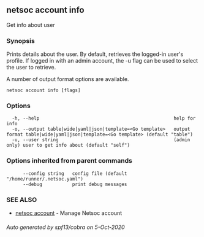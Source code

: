 ## netsoc account info

Get info about user

### Synopsis

Prints details about the user. By default, retrieves the logged-in user's profile.
If logged in with an admin account, the -u flag can be used to select the user to retrieve.

A number of output format options are available.


```
netsoc account info [flags]
```

### Options

```
  -h, --help                                                 help for info
  -o, --output table|wide|yaml|json|template=<Go template>   output format table|wide|yaml|json|template=<Go template> (default "table")
  -u, --user string                                          (admin only) user to get info about (default "self")
```

### Options inherited from parent commands

```
      --config string   config file (default "/home/runner/.netsoc.yaml")
      --debug           print debug messages
```

### SEE ALSO

* [netsoc account](netsoc_account.md)	 - Manage Netsoc account

###### Auto generated by spf13/cobra on 5-Oct-2020
